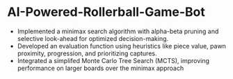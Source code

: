 # AI-Powered-Rollerball-Game-Bot
- Implemented a minimax search algorithm with alpha-beta pruning and selective look-ahead for optimized decision-making.
- Developed an evaluation function using heuristics like piece value, pawn proximity, progression, and prioritizing captures.
- Integrated a simplifed Monte Carlo Tree Search (MCTS), improving performance on larger boards over the minimax approach
